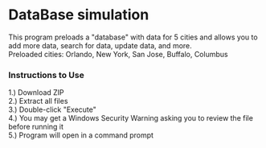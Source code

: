 # DataBase simulation
This program preloads a "database" with data for 5 cities and allows you to add more data, search for data, update data, and more. <br />
Preloaded cities: Orlando, New York, San Jose, Buffalo, Columbus

### Instructions to Use
1.) Download ZIP <br />
2.) Extract all files <br />
3.) Double-click "Execute" <br /> 
4.) You may get a Windows Security Warning asking you to review the file before running it <br />
5.) Program will open in a command prompt 
